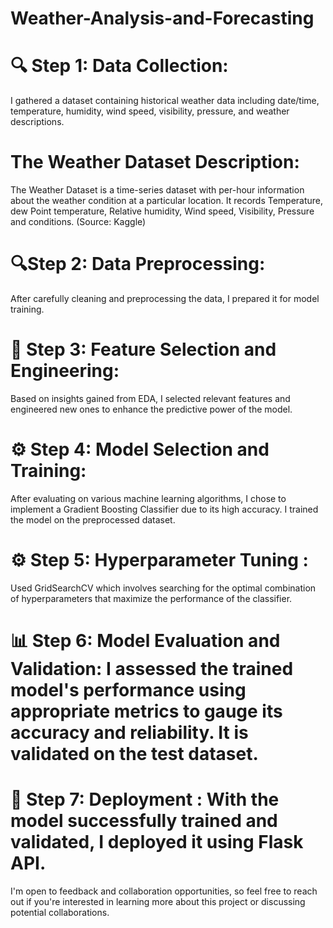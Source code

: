 # Weather-Analysis-and-Forecasting

# 🔍 Step 1: Data Collection:
I gathered a dataset containing historical weather data including date/time, temperature, humidity, wind speed, visibility, pressure, and weather descriptions.

# The Weather Dataset Description:
The Weather Dataset is a time-series dataset with per-hour information about the weather condition at a particular location.
It records Temperature, dew Point temperature, Relative humidity, Wind speed, Visibility, Pressure and conditions. (Source: Kaggle)

# 🔍Step 2: Data Preprocessing:
After carefully cleaning and preprocessing the data, I prepared it for model training.

# 🔬 Step 3: Feature Selection and Engineering: 
Based on insights gained from EDA, I selected relevant features and engineered new ones to enhance the predictive power of the model.

# ⚙️ Step 4: Model Selection and Training: 
After evaluating on various machine learning algorithms, I chose to implement a Gradient Boosting Classifier due to its high accuracy. I trained the model on the preprocessed dataset.

# ⚙️ Step 5: Hyperparameter Tuning : 
Used GridSearchCV which involves searching for the optimal combination of hyperparameters that maximize the performance of the classifier. 

# 📊 Step 6: Model Evaluation and Validation: I assessed the trained model's performance using appropriate metrics to gauge its accuracy and reliability. It is validated on the test dataset.

# 🚀 Step 7: Deployment : With the model successfully trained and validated, I deployed it using Flask API. 


I'm open to feedback and collaboration opportunities, so feel free to reach out if you're interested in learning more about this project or discussing potential collaborations.
